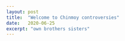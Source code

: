 ```yaml
---
layout: post
title:  "Welcome to Chinmoy controversies"
date:   2020-06-25
excerpt: "own brothers sisters"
---
```

